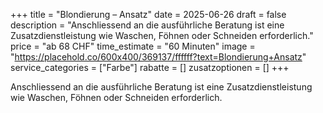 +++
title = "Blondierung – Ansatz"
date = 2025-06-26
draft = false
description = "Anschliessend an die ausführliche Beratung ist eine Zusatzdienstleistung wie Waschen, Föhnen oder Schneiden erforderlich."
price = "ab 68 CHF"
time_estimate = "60 Minuten"
image = "https://placehold.co/600x400/369137/ffffff?text=Blondierung+Ansatz"
service_categories = ["Farbe"]
rabatte = []
zusatzoptionen = []
+++

Anschliessend an die ausführliche Beratung ist eine Zusatzdienstleistung wie Waschen, Föhnen oder Schneiden erforderlich.
